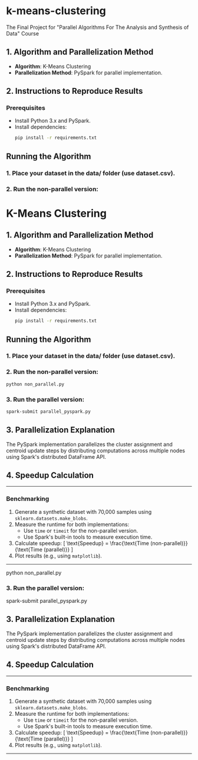 # k-means-clustering
The Final Project for "Parallel Algorithms For The Analysis and Synthesis of Data" Course 

## 1. Algorithm and Parallelization Method
- **Algorithm**: K-Means Clustering
- **Parallelization Method**: PySpark for parallel implementation.

## 2. Instructions to Reproduce Results
### Prerequisites
- Install Python 3.x and PySpark.
- Install dependencies:
  ```bash
  pip install -r requirements.txt

## Running the Algorithm
### 1. Place your dataset in the data/ folder (use dataset.csv).
### 2. Run the non-parallel version:
# K-Means Clustering

## 1. Algorithm and Parallelization Method
- **Algorithm**: K-Means Clustering
- **Parallelization Method**: PySpark for parallel implementation.

## 2. Instructions to Reproduce Results
### Prerequisites
- Install Python 3.x and PySpark.
- Install dependencies:
  ```bash
  pip install -r requirements.txt

## Running the Algorithm
### 1. Place your dataset in the data/ folder (use dataset.csv).
### 2. Run the non-parallel version:
```bash
python non_parallel.py
```
### 3. Run the parallel version:
```bash
spark-submit parallel_pyspark.py
```
## 3. Parallelization Explanation 
The PySpark implementation parallelizes the cluster assignment and centroid update steps by distributing computations across multiple nodes using Spark's distributed DataFrame API.

## 4. Speedup Calculation
---
### **Benchmarking**
1. Generate a synthetic dataset with 70,000 samples using `sklearn.datasets.make_blobs`.
2. Measure the runtime for both implementations:
   - Use `time` or `timeit` for the non-parallel version.
   - Use Spark's built-in tools to measure execution time.
3. Calculate speedup: 
   \[
   \text{Speedup} = \frac{\text{Time (non-parallel)}}{\text{Time (parallel)}}
   \]
4. Plot results (e.g., using `matplotlib`).
---
python non_parallel.py

### 3. Run the parallel version:
spark-submit parallel_pyspark.py

## 3. Parallelization Explanation 
The PySpark implementation parallelizes the cluster assignment and centroid update steps by distributing computations across multiple nodes using Spark's distributed DataFrame API.

## 4. Speedup Calculation
---
### **Benchmarking**
1. Generate a synthetic dataset with 70,000 samples using `sklearn.datasets.make_blobs`.
2. Measure the runtime for both implementations:
   - Use `time` or `timeit` for the non-parallel version.
   - Use Spark's built-in tools to measure execution time.
3. Calculate speedup: 
   \[
   \text{Speedup} = \frac{\text{Time (non-parallel)}}{\text{Time (parallel)}}
   \]
4. Plot results (e.g., using `matplotlib`).
---
